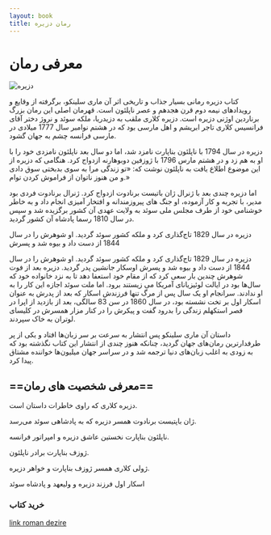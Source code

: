 ```yaml
---
layout: book
title: رمان دزیره
--- 
```


# معرفی رمان  



 ![دزیره][def1]

کتاب دزیره رمانی بسیار جذاب و تاریخی اثر آن ماری سلینکو، برگرفته از وقایع و رویدادهای نیمه دوم قرن هجدهم و عصر ناپلئون است. قهرمان اصلی این رمان بزرگ برناردین اوژنی دزیره است. دزیره کلاری ملقب به دزیدریا، ملکه سوئد و نروژ دختر آقای فرانسیس کلاری تاجر ابریشم و اهل مارسی  بود که در هشتم نوامبر سال 1777 میلادی در مارسی فرانسه چشم به جهان گشود.

دزیره در سال 1794 با ناپلئون بناپارت نامزد شد، اما دو سال بعد ناپلئون نامزدی خود را با او به هم زد و در هشتم مارس 1796 با ژوزفین دوبوهارنه ازدواج کرد. هنگامی که دزیره از این موضوع اطلاع یافت به ناپلئون نوشت که: «تو زندگی مرا به سوی بدبختی سوق دادی و من هنوز ناتوان از فراموش کردن توام.»

اما دزیره چندی بعد با ژنرال ژان باتیست برنادوت ازدواج کرد. ژنرال برنادوت فردی بود مدیر، با تجربه و کار آزموده، او جنگ های پیروزمندانه و افتخار آمیزی انجام داد و به خاطر خوشنامی خود از طرف مجلس ملی سوئد به ولایت عهدی آن کشور برگزیده شد و سپس در سال 1810 رسما پادشاه آن کشور گردید.

دزیره در سال 1829 تاج‌گذاری کرد و ملکه کشور سوئد گردید. او شوهرش را در سال 1844 از دست داد و بیوه شد و پسرش

دزیره در سال 1829 تاج‌گذاری کرد و ملکه کشور سوئد گردید. او شوهرش را در سال 1844 از دست داد و بیوه شد و پسرش اوسکار جانشین پدر گردید. دزیره بعد از فوت شوهرش چندین بار سعی کرد که از مقام خود استعفا دهد تا به نزد خانواده خود که سال‌ها بود در ایالت لوئیزیانای آمریکا می زیستند برود. اما ملت سوئد اجازه این کار را به او ندادند. سرانجام او یک سال پس از مرگ تنها فرزندش اسکار که بعد از پدرش به عنوان اسکار اول بر تخت نشسته بود، در سال 1860 در سن 83 سالگی، بعد از بازدید از اپرا در قصر استکهلم زندگی را بدرود گفت و پیکرش را در کنار مزار همسرش در کلیسای لوتران به خاک سپردند.

داستان آن ماری سلینکو پس انتشار به سرعت بر سر زبان‌ها افتاد و یکی از پر طرفدارترین رمان‌های جهان گردید، چنانکه هنوز چندی از انتشار این کتاب نگذشته بود که به زودی به اغلب زبان‌های دنیا ترجمه شد و در سراسر جهان میلیون‌ها خواننده مشتاق پیدا کرد.











## ==معرفی شخصیت های رمان==



دزیره کلاری که راوی خاطرات داستان است.



ژان باپتیست برنادوت همسر دزیره که به پادشاهی سوئد می‌رسد.



ناپلئون بناپارت نخستین عاشق دزیره و امپراتور فرانسه.



ژوزف بناپارت برادر ناپلئون.



ژولی کلاری همسر ژوزف بناپارت و خواهر دزیره.



اسکار اول فرزند دزیره و ولیعهد و پادشاه سوئد



### خرید کتاب


[link roman dezire][def]

  


[def]: https://www.ketabrah.ir/%D8%B1%D9%85%D8%A7%D9%86-%D8%AF%D8%B2%DB%8C%D8%B1%D9%87/book/23030

[def1]: https://dkstatics-public.digikala.com/digikala-reviews/1375635.jpg?x-oss-process=image/resize,w_960/quality,q_70